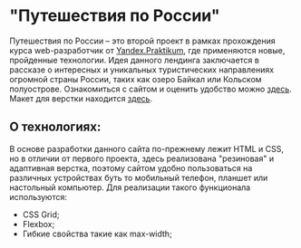 # "Путешествия по России"
Путешествия по России – это второй проект в рамках прохождения курса web-разработчик от [Yandex.Praktikum](https://practicum.yandex.ru/), где применяются новые, пройденные технологии. Идея данного лендинга заключается в рассказе о интересных и уникальных туристических направлениях огромной страны России, таких как озеро Байкал или Кольском полуострове. Ознакомиться с сайтом и оценить удобство можно [здесь](https://s-ig0r.github.io/russian-travel/). Макет для верстки находится [здесь](https://www.figma.com/file/5S2WSbEFL6awjVWJ0NWL8Q/Sprint-3_-Russia-_-desktop-mobile?node-id=28503:0).

## О технологиях:

В основе разработки данного сайта по-прежнему лежит HTML и CSS, но в отличии от первого проекта, здесь реализована "резиновая" и адаптивная верстка, поэтому сайтом удобно пользоваться на различных устройствах буть то мобильный телефон, планшет или настольный компьютер. Для реализации такого функционала используются: 
 - CSS Grid;
 - Flexbox;
 - Гибкие свойства такие как max-width;
